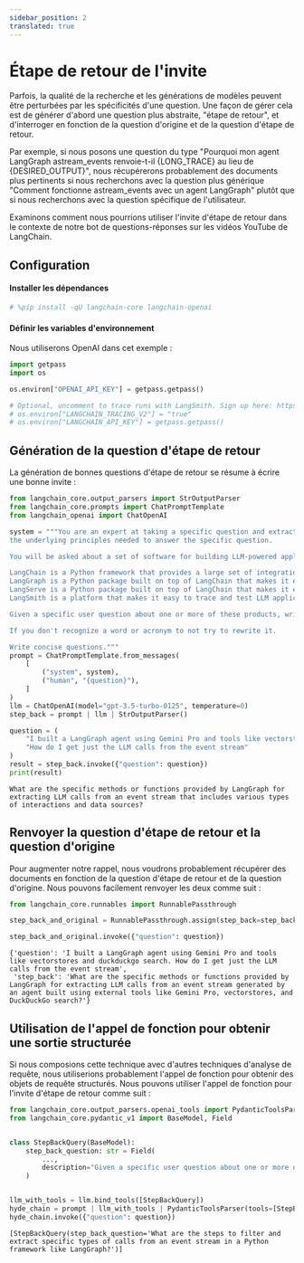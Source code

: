 ```yaml
---
sidebar_position: 2
translated: true
---
```


# Étape de retour de l'invite

Parfois, la qualité de la recherche et les générations de modèles peuvent être perturbées par les spécificités d'une question. Une façon de gérer cela est de générer d'abord une question plus abstraite, "étape de retour", et d'interroger en fonction de la question d'origine et de la question d'étape de retour.

Par exemple, si nous posons une question du type "Pourquoi mon agent LangGraph astream_events renvoie-t-il {LONG_TRACE} au lieu de {DESIRED_OUTPUT}", nous récupérerons probablement des documents plus pertinents si nous recherchons avec la question plus générique "Comment fonctionne astream_events avec un agent LangGraph" plutôt que si nous recherchons avec la question spécifique de l'utilisateur.

Examinons comment nous pourrions utiliser l'invite d'étape de retour dans le contexte de notre bot de questions-réponses sur les vidéos YouTube de LangChain.

## Configuration

#### Installer les dépendances

```python
# %pip install -qU langchain-core langchain-openai
```

#### Définir les variables d'environnement

Nous utiliserons OpenAI dans cet exemple :

```python
import getpass
import os

os.environ["OPENAI_API_KEY"] = getpass.getpass()

# Optional, uncomment to trace runs with LangSmith. Sign up here: https://smith.langchain.com.
# os.environ["LANGCHAIN_TRACING_V2"] = "true"
# os.environ["LANGCHAIN_API_KEY"] = getpass.getpass()
```

## Génération de la question d'étape de retour

La génération de bonnes questions d'étape de retour se résume à écrire une bonne invite :

```python
from langchain_core.output_parsers import StrOutputParser
from langchain_core.prompts import ChatPromptTemplate
from langchain_openai import ChatOpenAI

system = """You are an expert at taking a specific question and extracting a more generic question that gets at \
the underlying principles needed to answer the specific question.

You will be asked about a set of software for building LLM-powered applications called LangChain, LangGraph, LangServe, and LangSmith.

LangChain is a Python framework that provides a large set of integrations that can easily be composed to build LLM applications.
LangGraph is a Python package built on top of LangChain that makes it easy to build stateful, multi-actor LLM applications.
LangServe is a Python package built on top of LangChain that makes it easy to deploy a LangChain application as a REST API.
LangSmith is a platform that makes it easy to trace and test LLM applications.

Given a specific user question about one or more of these products, write a more generic question that needs to be answered in order to answer the specific question. \

If you don't recognize a word or acronym to not try to rewrite it.

Write concise questions."""
prompt = ChatPromptTemplate.from_messages(
    [
        ("system", system),
        ("human", "{question}"),
    ]
)
llm = ChatOpenAI(model="gpt-3.5-turbo-0125", temperature=0)
step_back = prompt | llm | StrOutputParser()
```

```python
question = (
    "I built a LangGraph agent using Gemini Pro and tools like vectorstores and duckduckgo search. "
    "How do I get just the LLM calls from the event stream"
)
result = step_back.invoke({"question": question})
print(result)
```

```output
What are the specific methods or functions provided by LangGraph for extracting LLM calls from an event stream that includes various types of interactions and data sources?
```

## Renvoyer la question d'étape de retour et la question d'origine

Pour augmenter notre rappel, nous voudrons probablement récupérer des documents en fonction de la question d'étape de retour et de la question d'origine. Nous pouvons facilement renvoyer les deux comme suit :

```python
from langchain_core.runnables import RunnablePassthrough

step_back_and_original = RunnablePassthrough.assign(step_back=step_back)

step_back_and_original.invoke({"question": question})
```

```output
{'question': 'I built a LangGraph agent using Gemini Pro and tools like vectorstores and duckduckgo search. How do I get just the LLM calls from the event stream',
 'step_back': 'What are the specific methods or functions provided by LangGraph for extracting LLM calls from an event stream generated by an agent built using external tools like Gemini Pro, vectorstores, and DuckDuckGo search?'}
```

## Utilisation de l'appel de fonction pour obtenir une sortie structurée

Si nous composions cette technique avec d'autres techniques d'analyse de requête, nous utiliserions probablement l'appel de fonction pour obtenir des objets de requête structurés. Nous pouvons utiliser l'appel de fonction pour l'invite d'étape de retour comme suit :

```python
from langchain_core.output_parsers.openai_tools import PydanticToolsParser
from langchain_core.pydantic_v1 import BaseModel, Field


class StepBackQuery(BaseModel):
    step_back_question: str = Field(
        ...,
        description="Given a specific user question about one or more of these products, write a more generic question that needs to be answered in order to answer the specific question.",
    )


llm_with_tools = llm.bind_tools([StepBackQuery])
hyde_chain = prompt | llm_with_tools | PydanticToolsParser(tools=[StepBackQuery])
hyde_chain.invoke({"question": question})
```

```output
[StepBackQuery(step_back_question='What are the steps to filter and extract specific types of calls from an event stream in a Python framework like LangGraph?')]
```
